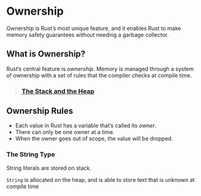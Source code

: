 # Ownership

Ownership is Rust’s most unique feature, and it enables Rust to make memory safety guarantees without needing a garbage collector.

## What is Ownership?

Rust’s central feature is *ownership*. Memory is managed through a system of ownership with a set of rules that the compiler checks at compile time.

>   ### [The Stack and the Heap](https://doc.rust-lang.org/book/ch04-01-what-is-ownership.html#the-stack-and-the-heap)

## Ownership Rules

-   Each value in Rust has a variable that’s called its *owner*.
-   There can only be one owner at a time.
-   When the owner goes out of scope, the value will be dropped.

### The String Type

String literals are stored on stack.

`String` is allocated on the heap, and is able to store text that is unknown at compile time